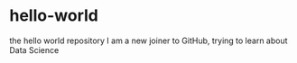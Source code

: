 # hello-world
the hello world repository
I am a new joiner to GitHub, trying to learn about Data Science
